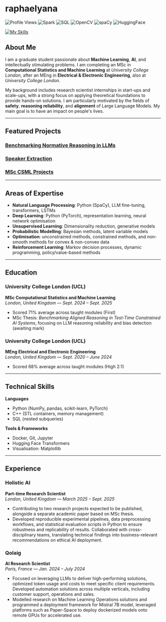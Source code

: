 # raphaelyana
![Profile Views](https://komarev.com/ghpvc/?username=raphaelyana&color=blue&style=flat-square) ![Spark](https://img.shields.io/badge/Spark-FF7F50?style=flat-square&logo=apachespark&logoColor=white) ![SQL](https://img.shields.io/badge/SQL-4479A1?style=flat-square&logo=postgresql&logoColor=white) ![OpenCV](https://img.shields.io/badge/OpenCV-5C3EE8?style=flat-square&logo=opencv&logoColor=white) ![spaCy](https://img.shields.io/badge/spaCy-09A3D5?style=flat-square&logo=spacy&logoColor=white) ![HuggingFace](https://img.shields.io/badge/Hugging%20Face-FFCA28?style=flat-square&logo=huggingface&logoColor=black)

[![My Skills](https://skillicons.dev/icons?i=py,pytorch,scikitlearn,matlab,git,cpp,docker,kubernetes)](https://skillicons.dev)

## About Me
I am a graduate student passionate about **Machine Learning**, **AI**, and intellectually stimulating problems. I am completing an MSc in **Computational Statistics and Machine Learning** at *University College London*, after an MEng in **Electrical & Electronic Engineering**, also at *University College London*.  

My background includes research scientist internships in start-ups and scale-ups, with a strong focus on applying theoretical foundations to provide hands-on solutions. I am particularly motivated by the fields of **safety**, **reasoning reliability**, and **alignment** of Large Language Models. My main goal is to have an impact on people's lives.  

---

## Featured Projects
### [Benchmarking Normative Reasoning in LLMs](https://github.com/raphaelyana/normative_reasoning_and_stereotypes) 

### [Speaker Extraction](https://github.com/raphaelyana/speaker_extraction) 

### [MSc CSML Projects](https://github.com/raphaelyana/csml-portfolio)

---

## Areas of Expertise
- **Natural Language Processing**: Python (SpaCy), LLM fine-tuning, transformers, LSTMs  
- **Deep Learning**: Python (PyTorch), representation learning, neural network optimisation  
- **Unsupervised Learning**: Dimensionality reduction, generative models  
- **Probabilistic Modelling**: Bayesian methods, latent variable models  
- **Optimisation**: unconstrained methods, constrained methods, and non-smooth methods for convex & non-convex data  
- **Reinforcement Learning**: Markov decision processes, dynamic programming, policy/value-based methods  

---

## Education

### University College London (UCL)  
**MSc Computational Statistics and Machine Learning**  
*London, United Kingdom — Sept. 2024 – Sept. 2025*  

- Scored 71% average across taught modules (First)  
- MSc Thesis: *Benchmarking Aligned Reasoning in Test-Time Constrained AI Systems*, focusing on LLM reasoning reliability and bias detection (awaiting mark)  

### University College London (UCL)  
**MEng Electrical and Electronic Engineering**  
*London, United Kingdom — Sept. 2020 – June 2024*  

- Scored 68% average across taught modules (High 2:1)  

---

## Technical Skills
**Languages**  
- Python (NumPy, pandas, scikit-learn, PyTorch)  
- C++ (STL containers, memory management)  
- SQL (nested subqueries)  

**Tools & Frameworks**  
- Docker, Git, Jupyter  
- Hugging Face Transformers  
- Visualisation: Matplotlib  

---

## Experience


### Holistic AI  
**Part-time Research Scientist**  
*London, United Kingdom — March 2025 – Sept. 2025*  

- Contributing to two research projects expected to be published, alongside a separate academic paper based on MSc thesis.  
- Developed reproducible experimental pipelines, data preprocessing workflows, and statistical evaluation scripts in Python to ensure robustness and replicability of results. Collaborated with cross-disciplinary teams, translating technical findings into business-relevant recommendations on ethical AI deployment.    

### Qolaig  
**AI Research Scientist**  
*Paris, France — Jan. 2024 – July 2024*  

- Focused on leveraging LLMs to deliver high-performing solutions, optimized token usage and costs to meet specific client requirements. Developed automation solutions across multiple verticals, including customer support, operations and sales.
- Modelled research on Machine Learning Operations solutions and programmed a deployment framework for Mistral 7B model, leveraged platforms such as Paper-Space to deploy dockerized models onto remote GPUs for accelerated use.  


<!-- ## I am currently learning 
--- -->



<!-- ## Fun Facts
---
- I always feel bad for not taking some modules, because there are too many choices at univerisity. So I ask my friends to send me all the lecture slides and courseworks materials, and do them on my own in my additional time.
--- -->

<!--
**raphaelyana/raphaelyana** is a ✨ _special_ ✨ repository because its `README.md` (this file) appears on your GitHub profile.

Here are some ideas to get you started:

- 🔭 I’m currently working on ...
- 🌱 I’m currently learning ...
- 👯 I’m looking to collaborate on ...
- 🤔 I’m looking for help with ...
- 💬 Ask me about ...
- 📫 How to reach me: ...
- 😄 Pronouns: ...
- ⚡ Fun fact: ...
-->
